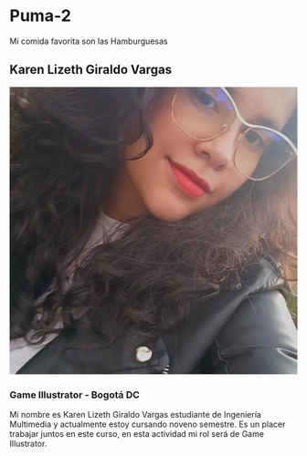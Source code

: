 # Puma-2 
Mi comida favorita son las Hamburguesas 
## Karen Lizeth Giraldo Vargas
![Karen Lizeth Giraldo Vargas!](/Karen-Giraldo/WhatsApp%20Image%202025-02-07%20at%2010.32.20%20PM%20(1).jpeg "Karen Giraldo")
### Game Illustrator - Bogotá DC
Mi nombre es Karen Lizeth Giraldo Vargas estudiante de Ingeniería Multimedia y actualmente estoy cursando noveno semestre. Es un placer trabajar juntos en este curso, en esta actividad mi rol será de Game Illustrator.
